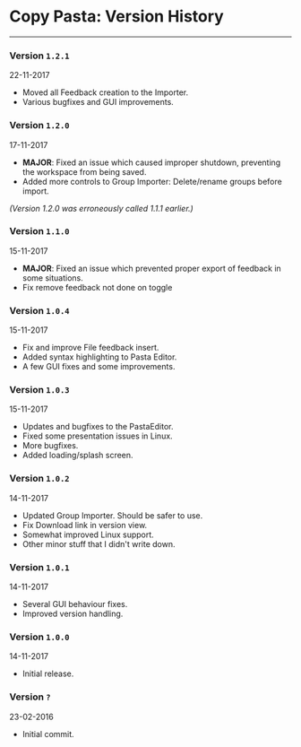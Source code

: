 # Copy Pasta: Version History
___

### Version `1.2.1`
22-11-2017
* Moved all Feedback creation to the Importer.
* Various bugfixes and GUI improvements.

### Version `1.2.0`

17-11-2017
* **MAJOR**: Fixed an issue which caused improper shutdown, preventing the workspace from being saved.
* Added more controls to Group Importer: Delete/rename groups before import.

*(Version 1.2.0 was erroneously called 1.1.1 earlier.)*

### Version `1.1.0`
15-11-2017
* **MAJOR**: Fixed an issue which prevented proper export
of feedback in some situations.
* Fix remove feedback not done on toggle


### Version `1.0.4`
15-11-2017
* Fix and improve File feedback insert.
* Added syntax highlighting to Pasta Editor.
* A few GUI fixes and some improvements.

### Version `1.0.3`
15-11-2017
* Updates and bugfixes to the PastaEditor.
* Fixed some presentation issues in Linux.
* More bugfixes.
* Added loading/splash screen.

### Version `1.0.2`
14-11-2017
* Updated Group Importer. Should be safer to use.
* Fix Download link in version view.
* Somewhat improved Linux support.
* Other minor stuff that I didn't write down.

### Version `1.0.1`
14-11-2017
* Several GUI behaviour fixes.
* Improved version handling.

### Version `1.0.0`
14-11-2017
* Initial release.

### Version `?`
23-02-2016
* Initial commit.
